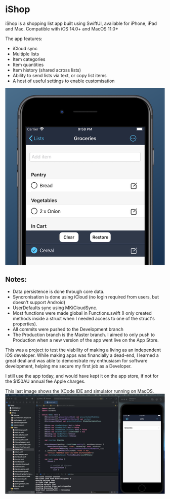#  iShop

iShop is a shopping list app built using SwiftUI, available for iPhone, iPad and Mac. Compatible with iOS 14.0+ and MacOS 11.0+

The app features:
- iCloud sync
- Multiple lists
- Item categories
- Item quantities
- Item history (shared across lists)
- Ability to send lists via text, or copy list items
- A host of useful settings to enable customisation

![simulator screenshot](simulator-screenshot.png)


## Notes:
- Data persistence is done through core data.
- Syncronisation is done using iCloud (no login required from users, but doesn't support Android)
- UserDefaults sync using MKiCloudSync.
- Most functions were made global in Functions.swift (I only created methods inside a struct when I needed access to one of the struct's properties).
- All commits were pushed to the Development branch
- The Production branch is the Master branch. I aimed to only push to Production when a new version of the app went live on the App Store.

This was a project to test the viability of making a living as an independent iOS developer. While making apps was financially a dead-end, I learned a great deal and was able to demonstrate my enthusiasm for software development, helping me secure my first job as a Developer.

I still use the app today, and would have kept it on the app store, if not for the $150AU annual fee Apple charges.

This last image shows the XCode IDE and simulator running on MacOS.
![XCode screenshot](XCode-and-simulator.png)
